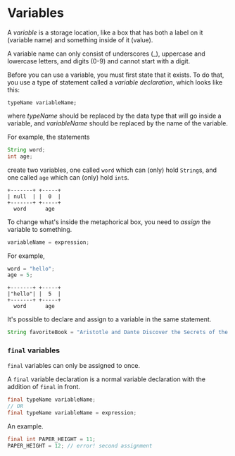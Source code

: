 # Variables
A *variable* is a storage location, like a box that has both a label on it (variable name) and something inside of it (value).

A variable name can only consist of underscores (_), uppercase and lowercase letters, and digits (0-9) and cannot start with a digit.

Before you can use a variable, you must first state that it exists. To do that, you use a type of statement called a *variable declaration*, which looks like this:

```
typeName variableName;
```
where *typeName* should be replaced by the data type that will go inside a variable, and *variableName* should be replaced by the name of the variable.

For example, the statements
```java
String word;
int age;
```
create two variables, one called `word` which can (only) hold `String`s, and one called `age` which can (only) hold `int`s.

```plaintext
+-------+ +-----+
| null  | |  0  |
+-------+ +-----+
  word      age
```

To change what's inside the metaphorical box, you need to *assign* the variable to something.

```java
variableName = expression;
```

For example,
```java
word = "hello";
age = 5;
```

```plaintext
+-------+ +-----+
|"hello"| |  5  |
+-------+ +-----+
  word      age
```

It's possible to declare and assign to a variable in the same statement.

```java
String favoriteBook = "Aristotle and Dante Discover the Secrets of the Universe";
```

### `final` variables
`final` variables can only be assigned to once.

A `final` variable declaration is a normal variable declaration with the addition of `final` in front.

```java
final typeName variableName;
// OR
final typeName variableName = expression;
```

An example.

```java
final int PAPER_HEIGHT = 11;
PAPER_HEIGHT = 12; // error! second assignment
```

